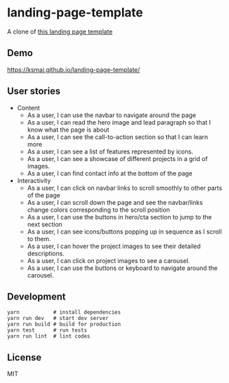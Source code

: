 # landing-page-template
A clone of [this landing page template](https://blackrockdigital.github.io/startbootstrap-creative/)

## Demo
https://ksmai.github.io/landing-page-template/

## User stories

- Content
  - As a user, I can use the navbar to navigate around the page
  - As a user, I can read the hero image and lead paragraph so that I know what the page is about
  - As a user, I can see the call-to-action section so that I can learn more
  - As a user, I can see a list of features represented by icons.
  - As a user, I can see a showcase of different projects in a grid of images.
  - As a user, I can find contact info at the bottom of the page
- Interactivity
  - As a user, I can click on navbar links to scroll smoothly to other parts of the page
  - As a user, I can scroll down the page and see the navbar/links change colors corresponding to the scroll position
  - As a user, I can use the buttons in hero/cta section to jump to the next section
  - As a user, I can see icons/buttons popping up in sequence as I scroll to them.
  - As a user, I can hover the project images to see their detailed descriptions.
  - As a user, I can click on project images to see a carousel.
  - As a user, I can use the buttons or keyboard to navigate around the carousel.

## Development
```
yarn           # install dependencies
yarn run dev   # start dev server
yarn run build # build for production
yarn test      # run tests
yarn run lint  # lint codes
```

## License
MIT
